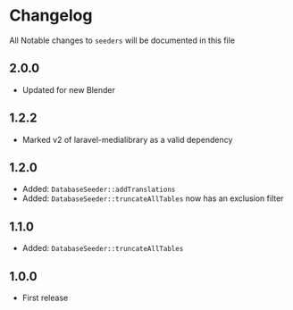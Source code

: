 # Changelog

All Notable changes to `seeders` will be documented in this file

## 2.0.0
- Updated for new Blender

## 1.2.2
- Marked v2 of laravel-medialibrary as a valid dependency

## 1.2.0
- Added: `DatabaseSeeder::addTranslations`
- Added: `DatabaseSeeder::truncateAllTables` now has an exclusion filter

## 1.1.0
- Added: `DatabaseSeeder::truncateAllTables`

## 1.0.0
- First release

